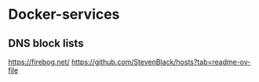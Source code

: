 # Docker-services

## DNS block lists

https://firebog.net/
https://github.com/StevenBlack/hosts?tab=readme-ov-file
